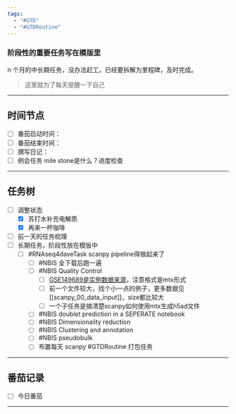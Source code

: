 ```yaml
---
tags:
  - "#GTD"
  - "#GTDRoutine"
---
```


### 阶段性的重要任务写在模版里

n 个月的中长期任务，没办法赶工，已经要拆解为里程碑，及时完成。
> 这里就为了每天提醒一下自己

---
## 时间节点

- [ ] 番茄启动时间：
- [ ] 番茄结束时间：
- [ ] 撰写日记：
- [ ] 例会任务 mile stone是什么？进度检查

---
## 任务树

- [ ] 调整状态
	- [x] 苏打水补充电解质
	 - [x] 再来一杯咖啡
- [ ] 前一天的任务梳理
- [ ] 长期任务，阶段性放在模版中
  - [ ] #RNAseq4daveTask scanpy pipeline得做起来了
    - [ ] #NBIS 全下载后跑一遍
    - [ ] #NBIS Quality Control
	    - [ ] [GSE149689是实例数据来源](https://www.ncbi.nlm.nih.gov/geo/query/acc.cgi?acc=GSE149689)，注意格式是mtx形式 
	    - [ ] 前一个文件较大，找个小一点的例子，更多数据见[[scanpy_00_data_input]]，size都比较大
	    - [ ] 一个子任务是搞清楚scanpy如何使用mtx生成h5ad文件
    - [ ] #NBIS doublet prediction in a SEPERATE notebook
    - [ ] #NBIS Dimensionality reduction
    - [ ] #NBIS Clustering and annotation
    - [ ] #NBIS pseudobulk
    - [ ] 布置每天 scanpy #GTDRoutine 打包任务
---
## 番茄记录

- [ ] 今日番茄

---
